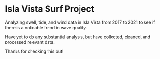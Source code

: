 # Isla Vista Surf Project

Analyzing swell, tide, and wind data in Isla Vista from 2017 to 2021 to see if there is a noticable trend in wave quality. <br/>

Have yet to do any substantial analysis, but have collected, cleaned, and processed relevant data. <br/>

Thanks for checking this out!
